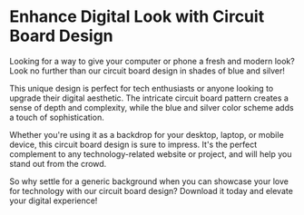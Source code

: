 <!--font:Open Sans-->

# Enhance Digital Look with Circuit Board Design

Looking for a way to give your computer or phone a fresh and modern look? Look no further than our circuit board design in shades of blue and silver!

This unique design is perfect for tech enthusiasts or anyone looking to upgrade their digital aesthetic. The intricate circuit board pattern creates a sense of depth and complexity, while the blue and silver color scheme adds a touch of sophistication.

Whether you're using it as a backdrop for your desktop, laptop, or mobile device, this circuit board design is sure to impress. It's the perfect complement to any technology-related website or project, and will help you stand out from the crowd.

So why settle for a generic background when you can showcase your love for technology with our circuit board design? Download it today and elevate your digital experience!

<!--

Write me markdown content of website with wallpaper:

"An abstract circuit board pattern in shades of blue and silver"

The header of the page should not be copy of the text but rather a real content of the website which is using this wallpaper.


---


# Circuit Board Wallpaper

Looking for a sleek and modern wallpaper to give your computer or phone a new look? Check out our abstract circuit board pattern in shades of blue and silver!

This unique design is perfect for tech enthusiasts or anyone looking for a cool and contemporary wallpaper. The intricate circuit board pattern creates a sense of depth and complexity, while the blue and silver color scheme adds a touch of sophistication.

Whether you're using it as a background for your desktop, laptop, or mobile device, this circuit board wallpaper is sure to impress. So why wait? Download it today and give your device the upgrade it deserves!


---


Heading should not include word "wallpaper". The website should not be about the wallpaper itself, wallpaper is just a related background, rewrite whole content.


---


# Tech Enthusiasts Rejoice: Introducing Our Abstract Circuit Board Pattern

Looking for a fresh and modern background to spice up your computer or phone? Look no further than our abstract circuit board pattern in shades of blue and silver!

This unique design is perfect for tech enthusiasts or anyone looking for a cool and contemporary backdrop. The intricate circuit board pattern creates a sense of depth and complexity, while the blue and silver color scheme adds a touch of sophistication.

Whether you're using it as a background for your desktop, laptop, or mobile device, this circuit board pattern is sure to impress. It's the perfect complement to any technology-related website or project, and will help you stand out from the crowd.

So why settle for a boring background when you can showcase your love for technology with our abstract circuit board pattern? Download it today and give your device the upgrade it deserves!


---


Heading is too long, rewrite whole content.


---


# Elevate Your Tech Game with Our Abstract Circuit Board Pattern

Looking for a way to add some style and sophistication to your computer or phone? Check out our abstract circuit board pattern in shades of blue and silver!

This unique design is perfect for tech enthusiasts or anyone looking to elevate their digital experience. The intricate circuit board pattern creates a sense of depth and complexity, while the blue and silver color scheme adds a touch of modernity.

Whether you're using it as a backdrop for your desktop, laptop, or mobile device, this circuit board pattern is sure to impress. It's the perfect complement to any technology-related website or project, and will help you stand out from the crowd.

So why settle for a boring background when you can showcase your love for technology with our abstract circuit board pattern? Download it today and take your tech game to the next level!


---


Heading is too long, rewrite whole content.


---


# Upgrade Your Digital Aesthetic with Our Circuit Board Design

Looking for a way to give your computer or phone a fresh and modern look? Look no further than our circuit board design in shades of blue and silver!

This unique design is perfect for tech enthusiasts or anyone looking to upgrade their digital aesthetic. The intricate circuit board pattern creates a sense of depth and complexity, while the blue and silver color scheme adds a touch of sophistication.

Whether you're using it as a backdrop for your desktop, laptop, or mobile device, this circuit board design is sure to impress. It's the perfect complement to any technology-related website or project, and will help you stand out from the crowd.

So why settle for a generic background when you can showcase your love for technology with our circuit board design? Download it today and elevate your digital experience!


---


Write me a Google font which is best fitting for the website.

Pick from the list:
- Lobster
- Orbitron
- Montserrat
- IBM Plex Sans
- Alegreya
- Great Vibes
- Roboto
- Inter
- Futura
- Playfair Display
- Raleway
- Open Sans
- Poppins
- Lato
- Exo 2
- Barlow Condensed
- Dancing Script


Write just the font name nothing else.


---


Open Sans

-->
